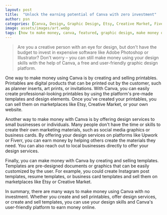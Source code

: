 ```yaml
---
layout: post
title:  "Unlock the earning potential of Canva with zero investment"
author: psn
categories: [Canva, Design, Graphic Design, Etsy, Creative Market, Fiverr, Upwork]
image: assets/images/art.webp
tags: [how to make money, canva, featured, graphic design, make money online]
---
```


>Are you a creative person with an eye for design, but don't have the budget to invest in expensive software like Adobe Photoshop or Illustrator? Don't worry – you can still make money using your design skills with the help of Canva, a free and user-friendly graphic design platform.

One way to make money using Canva is by creating and selling printables. Printables are digital products that can be printed out by the customer, such as planner inserts, art prints, or invitations. With Canva, you can easily create professional-looking printables by using the platform's pre-made templates and design elements. Once you've created your printables, you can sell them on marketplaces like Etsy, Creative Market, or your own website.

Another way to make money with Canva is by offering design services to small businesses or individuals. Many people don't have the time or skills to create their own marketing materials, such as social media graphics or business cards. By offering your design services on platforms like Upwork or Fiverr, you can earn money by helping others create the materials they need. You can also reach out to local businesses directly to offer your design services.

Finally, you can make money with Canva by creating and selling templates. Templates are pre-designed documents or graphics that can be easily customized by the user. For example, you could create Instagram post templates, resume templates, or business card templates and sell them on marketplaces like Etsy or Creative Market.

In summary, there are many ways to make money using Canva with no investment. Whether you create and sell printables, offer design services, or create and sell templates, you can use your design skills and Canva's user-friendly platform to earn money online.
